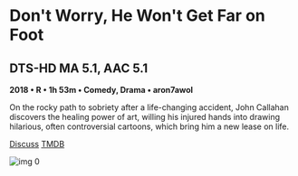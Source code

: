 # Don't Worry, He Won't Get Far on Foot

## DTS-HD MA 5.1, AAC 5.1

**2018 • R • 1h 53m • Comedy, Drama • aron7awol**

On the rocky path to sobriety after a life-changing accident, John Callahan discovers the healing power of art, willing his injured hands into drawing hilarious, often controversial cartoons, which bring him a new lease on life.

[Discuss](https://www.avsforum.com/threads/bass-eq-for-filtered-movies.2995212/post-56926926)  [TMDB](443009)

![img 0](https://i.imgur.com/xUl37IN.jpg)

